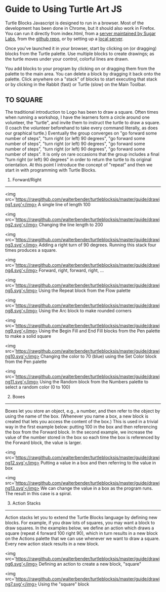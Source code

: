 Guide to Using Turtle Art JS
============================

Turtle Blocks Javascript is designed to run in a browser. Most of the
development has been done in Chrome, but it should also work in
Firefox. You can run it directly from index.html, from a [server
maintained by Sugar Labs](http://turtle.sugarlabs.org), from the
[github
repo](http://rawgit.com/walterbender/turtleblocksjs/master/index.html),
or by setting up a [local
server](https://github.com/walterbender/turtleblocksjs/blob/master/server.md).

Once you've launched it in your browser, start by clicking on (or
dragging) blocks from the Turtle palette. Use multiple blocks to
create drawings; as the turtle moves under your control, colorful
lines are drawn.

You add blocks to your program by clicking on or dragging them from
the palette to the main area. You can delete a block by dragging it
back onto the palette. Click anywhere on a "stack" of blocks to start
executing that stack or by clicking in the Rabbit (fast) or Turtle
(slow) on the Main Toolbar.

TO SQUARE
---------

The traditional introduction to Logo has been to draw a square. Often times when running a workshop, I have the learners form a circle around one volunteer, the "turtle", and invite them to instruct the turtle to draw a square. (I coach the volunteer beforehand to take every command literally, as does our graphical turtle.) Eventually the group converges on "go forward some number of steps", "turn right (or left) 90 degrees", "go forward some number of steps", "turn right (or left) 90 degrees", "go forward some number of steps", "turn right (or left) 90 degrees", "go forward some number of steps". It is only on rare occasions that the group includes a final "turn right (or left) 90 degrees" in order to return the turtle to its original orientation. At this point I introduce the concept of "repeat" and then we start in with programming with Turtle Blocks.

1. Forward/Right
----------------

<img src='https://rawgithub.com/walterbender/turtleblocksjs/master/guide/drawing1.svg'</img>
A single line of length 100

<img src='https://rawgithub.com/walterbender/turtleblocksjs/master/guide/drawing2.svg'</img>
Changing the line length to 200

<img src='https://rawgithub.com/walterbender/turtleblocksjs/master/guide/drawing3.svg'</img>
Adding a right turn of 90 degrees. Running this stack four times produces a square.

<img src='https://rawgithub.com/walterbender/turtleblocksjs/master/guide/drawing4.svg'</img>
Forward, right, forward, right, ...

<img src='https://rawgithub.com/walterbender/turtleblocksjs/master/guide/drawing5.svg'</img>
Using the Repeat block from the Flow palette

<img src='https://rawgithub.com/walterbender/turtleblocksjs/master/guide/drawing8.svg'</img>
Using the Arc block to make rounded corners

<img src='https://rawgithub.com/walterbender/turtleblocksjs/master/guide/drawing9.svg'</img>
Using the Begin Fill and End Fill blocks from the Pen palette to make a solid square

<img src='https://rawgithub.com/walterbender/turtleblocksjs/master/guide/drawing10.svg'</img>
Changing the color to 70 (blue) using the Set Color block from the Pen palette

<img src='https://rawgithub.com/walterbender/turtleblocksjs/master/guide/drawing11.svg'</img>
Using the Random block from the Numbers palette to select a random color (0 to 100)

2. Boxes
--------
Boxes let you store an object, e.g., a number, and then refer to the object by using the name of the box. (Whenever you name a box, a new block is created that lets you access the content of the box.) This is used in a trivial way in the first example below: putting 100 in the box and then referencing the box from the Forward block. In the second example, we increase the value of the number stored in the box so each time the box is referenced by the Forward block, the value is larger.

<img src='https://rawgithub.com/walterbender/turtleblocksjs/master/guide/drawing12.svg'</img>
Putting a value in a box and then referring to the value in box

<img src='https://rawgithub.com/walterbender/turtleblocksjs/master/guide/drawing13.svg'</img>
We can change the value in a box as the program runs. The result in this case is a spiral.

3. Action Stacks
----------------
Action stacks let you to extend the Turtle Blocks language by defining new blocks. For example, if you draw lots of squares, you may want a block to draw squares. In the examples below, we define an action which draws a square (repeat 4 forward 100 right 90), which in turn results in a new block on the Actions palette that we can use whenever we want to draw a square. Every new action stack results in a new block.

<img src='https://rawgithub.com/walterbender/turtleblocksjs/master/guide/drawing6.svg'</img>
Defining an action to create a new block, "square"

<img src='https://rawgithub.com/walterbender/turtleblocksjs/master/guide/drawing7.svg'</img>
Using the "square" block
